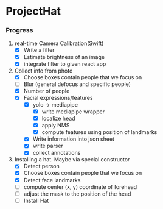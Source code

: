 # ProjectHat

### Progress

1. real-time Camera Calibration(Swift) 
    - [x] Write a filter 
    - [x] Estimate brightness of an image 
    - [x] integrate filter to given react app 

2. Collect info from photo
    - [x] Choose boxes contain people that we focus on
    - [ ] Blur (general defocus and specific people)
    - [x] Number of people 
    - [x] Facial expressions/features
        - [x] yolo -> mediapipe
            - [x] write mediapipe wrapper
            - [x] localize head
            - [x] apply NMS
            - [x] compute features using position of landmarks
       - [x] Write information into json sheet
       - [x] write parser 
       - [x] collect annotations

3. Installing a hat. Maybe via special constructor
    - [x] Detect person 
    - [x] Choose boxes contain people that we focus on
    - [x] Detect face landmarks 
    - [ ] compute center (x, y) coordinate of forehead
    - [ ] adjust the mask to the position of the head
    - [ ] Install Hat
